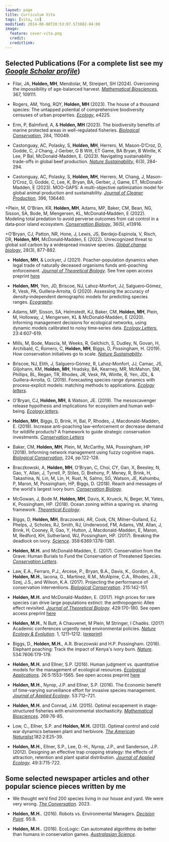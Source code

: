 ```yaml
---
layout: page
title: Curriculum Vita
tags: [vita, cv]
modified: 2014-08-08T20:53:07.573882-04:00
image:
  feature: cover-vita.png
  credit: 
  creditlink: 
---
```


##  Selected Publications (For a complete list see my [*Google Scholar profile*](https://scholar.google.com/citations?hl=en&user=ZxTK7cAAAAAJ))
+ Filar, JA, **Holden, MH**, Mendiolar, M, Streipert, SH (2024). Overcoming the impossibility of age-balanced harvest. [*Mathematical Biosciences*](https://doi.org/10.1016/j.mbs.2023.109111), 367, 109111.

+ Rogers, AM, Yong, RQY, **Holden, MH** (2023). The house of a thousand species: The untapped potential of comprehensive biodiversity censuses of urban properties. [*Ecology*](https://doi.org/10.1002/ecy.4225), e4225.

+ Erm, P, Balmford, A, & **Holden, MH** (2023). The biodiversity benefits of marine protected areas in well-regulated fisheries. [*Biological Conservation*](https://doi.org/10.1016/j.biocon.2023.110049), 284, 110049.

+ Castonguay, AC, Polasky, S, **Holden, MH**, Herrero, M, Mason-D’Croz, D, Godde, C, J Chang, J Gerber, G B Witt, ET Game, BA Bryan, B Wintle, K Lee, P Bal, McDonald-Madden, E. (2023). Navigating sustainability trade-offs in global beef production. [*Nature Sustainability*](https://doi.org/10.1038/s41893-022-01017-0), 6(3), 284-294. 

+ Castonguay, AC, Polasky, S, **Holden, MH**, Herrero, M, Chang, J, Mason-D’Croz, D, Godde, C, Lee, K, Bryan, BA, Gerber, J, Game, ET, McDonald-Madden, E (2023). MOO-GAPS: A multi-objective optimization model for global animal production and sustainability. [*Journal of Cleaner Production*](https://doi.org/10.1016/j.jclepro.2023.136440), 396, 136440.

+Plein, M, O'Brien, KR, **Holden, MH**, Adams, MP, Baker, CM, Bean, NG, Sisson, SA, Bode, M, Mengersen, KL, McDonald‐Madden, E (2022). Modeling total predation to avoid perverse outcomes from cat control in a data‐poor island ecosystem. [*Conservation Biology*](), 36(5), e13916.

+O’Bryan, CJ, Patton, NR, Hone, J, Lewis, JS, Berdejo‐Espinola, V, Risch, DR, **Holden, MH**, McDonald‐Madden, E (2022). Unrecognized threat to global soil carbon by a widespread invasive species. [*Global change biology*](https://doi.org/10.1111/gcb.15769), 28(3), 877-882.
  
+ **Holden, MH**, & Lockyer, J (2021). Poacher-population dynamics when legal trade of naturally deceased organisms funds anti-poaching enforcement. [*Journal of Theoretical Biology*](https://www.sciencedirect.com/science/article/pii/S0022519321000400). See free open access preprint [here](https://arxiv.org/ftp/arxiv/papers/2102/2102.11664.pdf)

+ **Holden, MH**, Yen, JD, Briscoe, NJ, Lahoz‐Monfort, JJ, Salguero‐Gómez, R, Vesk, PA, Guillera‐Arroita, G (2020). Assessing the accuracy of density‐independent demographic models for predicting species ranges. [*Ecography*](https://onlinelibrary.wiley.com/doi/full/10.1111/ecog.05250).

+	Adams, MP, Sisson, SA, Helmstedt, KJ, Baker, CM, **Holden, MH**, Plein, M, Holloway, J, Mengersen, KL & McDonald‐Madden, E (2020). Informing management decisions for ecological networks, using dynamic models calibrated to noisy time‐series data. [*Ecology Letters*](https://onlinelibrary.wiley.com/doi/full/10.1111/ele.13465), 23:4:607-619.

+	Mills, M, Bode, Mascia, M, Weeks, R, Gelchich, S, Dudley, N, Govan, H, Archibald, C, Romero, C, **Holden, MH**, Biggs, D, Possingham, H. (2019). How conservation initiatives go to scale. [*Nature Sustainability*](https://www.nature.com/articles/s41893-019-0384-1). 

+	Briscoe, NJ, Elith, J, Salguero‐Gómez, R, Lahoz‐Monfort, JJ, Camac, JS, Giljohann, KM, **Holden, MH**, Hradsky, BA, Kearney, MR, McMahon, SM, Phillips, BL, Regan, TR, Rhodes, JR, Vesk, PA, Wintle, B, Yen, JDL, & Guillera-Arroita, G. (2019). Forecasting species range dynamics with process‐explicit models: matching methods to applications. [*Ecology letters*](https://onlinelibrary.wiley.com/doi/full/10.1111/ele.13348).  

+	O'Bryan, CJ, **Holden, MH**, & Watson, JE. (2019). The mesoscavenger release hypothesis and implications for ecosystem and human well‐being. [*Ecology letters*](https://onlinelibrary.wiley.com/doi/full/10.1111/ele.13288).  

+ **Holden, MH**, Biggs, D, Brink, H, Bal, P, Rhodes, J, Macdonald-Madden, E. (2019). Increase anti-poaching law-enforcement or decrease demand for wildlife products? A framework to guide strategic conservation investments. [*Conservation Letters*](https://onlinelibrary.wiley.com/doi/full/10.1111/conl.12618)

+ Baker, CM, **Holden, MH**, Plein, M, McCarthy, MA, Possingham, HP (2018). Informing network management using fuzzy cognitive maps. [*Biological Conservation*](https://www.sciencedirect.com/science/article/pii/S0006320718301368), 224, pp.122-128.

+ Braczkowski, A, **Holden, MH**, O'Bryan, C, Choi, CY, Gan, X, Beesley, N, Gao, Y, Allan, J, Tyrrell, P, Stiles, D, Brehony, P, Meney, R, Brink, H, Takashina, N, Lin, M, Lin, H, Rust, N, Salmo, SG, Watson, JE, Kahumbu, P, Maron, M, Possingham, HP, Biggs, D. (2018). Reach and messages of the world's largest ivory burn. [*Conservation Biology*](https://onlinelibrary.wiley.com/doi/abs/10.1111/cobi.13097).

+ McGowan, J, Bode M, **Holden, MH**, Davis, K, Krueck, N, Beger, M, Yates, K, Possingham, HP. (2018). Ocean zoning within a sparing vs. sharing framework. [*Theoretical Ecology*](http://rdcu.be/ECOy).

+ Biggs, D,  **Holden, MH**,  Braczowski, AR, Cook, CN, Milner-Gulland, EJ, Phelps, J, Scholes, RJ, Smith, RJ, Underwood, FM, Adams, VM, Allan, J, Brink, H, Cooney, R, Gao, Y, Hutton, J, Macdonald-Madden, E, Maron, M, Redford, KH, Sutherland, WJ, Possingham, HP. (2017). Breaking the deadlock on ivory. [*Science*](http://science.sciencemag.org/content/358/6369/1378). 358:6369:1378-1381. 

+ **Holden, M.H.** and McDonald‐Madden, E. (2017). Conservation from the Grave: Human Burials to Fund the Conservation of Threatened Species. [*Conservation Letters*](http://onlinelibrary.wiley.com/doi/10.1111/conl.12421/full).

+ Law, E.A., Ferraro, P.J., Arcese, P., Bryan, B.A., Davis, K., Gordon, A., **Holden, M.H.**, Iacona, G., Martinez, R.M., McAlpine, C.A., Rhodes, J.R., Szej, J.S., and Wilson, K.A. (2017). Projecting the performance of conservation interventions. [*Biological Conservation*](https://www.sciencedirect.com/science/article/pii/S0006320717305219). 215:142-151.

+ **Holden, M.H.**  and McDonald-Madden, E. (2017). High prices for rare species can drive large populations extinct: the anthropogenic Allee effect revisited. [*Journal of Theoretical Biology*](http://www.sciencedirect.com/science/article/pii/S0022519317302916). 429:170-180. See open access preprint [here](https://arxiv.org/pdf/1703.06736.pdf)

+ **Holden, M.H.**, N Butt, A Chauvenet, M Plein, M Stringer, I Chadès. (2017) Academic conferences urgently need environmental policies. [*Nature Ecology & Evolution*](https://www.nature.com/articles/s41559-017-0296-2). 1, 1211–1212. [(preprint)](https://matthewhholden.github.io/pubs/Preprint_Global_Conference_Sustainability_Policies.pdf)

+ Biggs, D.,  **Holden, M.H.**,  A.R. Braczowski and H.P. Possingham.  (2016). Elephant poaching: Track the impact of Kenya's ivory burn. [*Nature*](https://www.nature.com/articles/534179a). 534:7606:179-179.

+ **Holden, M.H.**  and Ellner, S.P. (2016). Human judgment vs. quantitative models for the management of ecological resources. [*Ecological Applications*](http://onlinelibrary.wiley.com/doi/10.1890/15-1295/full). 26:5:1553-1565. See open access preprint [here](https://arxiv.org/pdf/1603.04518.pdf)

+ **Holden, M.H.**, Nyrop, J.P. and Ellner, S.P. (2016). The Economic benefit of time-varying surveillance effort for invasive species management. [*Journal of Applied Ecology*](http://onlinelibrary.wiley.com/doi/10.1111/1365-2664.12617/abstract?platform=hootsuite). 53:712–721.

+ **Holden, M.H.** and Conrad, J.M. (2015). Optimal escapement in stage-structured fisheries with environmental stochasticity. [*Mathematical Biosciences*](http://www.sciencedirect.com/science/article/pii/S0025556415001753). 269:76-85.  

+ Low, C., Ellner, S.P. and **Holden, M.H.** (2013). Optimal control and cold war dynamics between plant and herbivore. [*The American Naturalist*](http://www.jstor.org/stable/10.1086/670810).182:2:E25-39. 

+ **Holden, M.H.**, Ellner, S.P., Lee, D.-H., Nyrop, J.P., and Sanderson, J.P. (2012). Designing an effective trap cropping strategy: the effects of attraction, retention and plant spatial distribution. [*Journal of Applied Ecology*](http://onlinelibrary.wiley.com/doi/10.1111/j.1365-2664.2012.02137.x/full). 49:3:715-722. 



##  Some selected newspaper articles and other popular science pieces written by me
+ We thought we’d find 200 species living in our house and yard. We were very wrong. [*The Conversation*](https://theconversation.com/we-thought-wed-find-200-species-living-in-our-house-and-yard-we-were-very-wrong-217082). 2023.

+ **Holden, M.H.**. (2016). Robots vs. Environmental Managers.  [*Decision Point*](http://decision-point.com.au/article/robots-vs-environmental-managers/). 95:8.

+ **Holden, M.H.**. (2016). EcoLogic: Can automated algorithms do better than humans in conservation games.  [*Australasian Science*](http://www.australasianscience.com.au/article/issue-julyaugust-2016/%E2%80%9Crobots%E2%80%9D-vs-environmental-managers.html).
